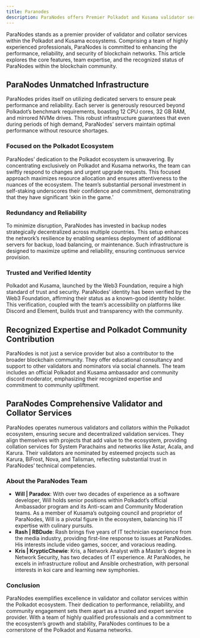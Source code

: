 ```yaml
---
title: Paranodes
description: ParaNodes offers Premier Polkadot and Kusama validator services, ensuring performance, reliability, and community engagement with dedicated servers and expert team.
---
```


ParaNodes stands as a premier provider of validator and collator services within the Polkadot and Kusama ecosystems. Comprising a team of highly experienced professionals, ParaNodes is committed to enhancing the performance, reliability, and security of blockchain networks. This article explores the core features, team expertise, and the recognized status of ParaNodes within the blockchain community.

## ParaNodes Unmatched Infrastructure
ParaNodes prides itself on utilizing dedicated servers to ensure peak performance and reliability. Each server is generously resourced beyond Polkadot’s benchmark requirements, boasting 12 CPU cores, 32 GB RAM, and mirrored NVMe drives. This robust infrastructure guarantees that even during periods of high demand, ParaNodes’ servers maintain optimal performance without resource shortages.

### Focused on the Polkadot Ecosystem
ParaNodes’ dedication to the Polkadot ecosystem is unwavering. By concentrating exclusively on Polkadot and Kusama networks, the team can swiftly respond to changes and urgent upgrade requests. This focused approach maximizes resource allocation and ensures attentiveness to the nuances of the ecosystem. The team’s substantial personal investment in self-staking underscores their confidence and commitment, demonstrating that they have significant ‘skin in the game.’

### Redundancy and Reliability
To minimize disruption, ParaNodes has invested in backup nodes strategically decentralized across multiple countries. This setup enhances the network’s resilience by enabling seamless deployment of additional servers for backup, load balancing, or maintenance. Such infrastructure is designed to maximize uptime and reliability, ensuring continuous service provision.

### Trusted and Verified Identity
Polkadot and Kusama, launched by the Web3 Foundation, require a high standard of trust and security. ParaNodes’ identity has been verified by the Web3 Foundation, affirming their status as a known-good identity holder. This verification, coupled with the team’s accessibility on platforms like Discord and Element, builds trust and transparency with the community.

## Recognized Expertise and Polkadot Community Contribution
ParaNodes is not just a service provider but also a contributor to the broader blockchain community. They offer educational consultancy and support to other validators and nominators via social channels. The team includes an official Polkadot and Kusama ambassador and community discord moderator, emphasizing their recognized expertise and commitment to community upliftment.

## ParaNodes Comprehensive Validator and Collator Services
ParaNodes operates numerous validators and collators within the Polkadot ecosystem, ensuring secure and decentralized validation services. They align themselves with projects that add value to the ecosystem, providing collation services for System Parachains and networks like Astar, Acala, and Karura. Their validators are nominated by esteemed projects such as Karura, BiFrost, Nova, and Talisman, reflecting substantial trust in ParaNodes’ technical competencies.

### About the ParaNodes Team
- **Will | Paradox**: With over two decades of experience as a software developer, Will holds senior positions within Polkadot’s official Ambassador program and its Anti-scam and Community Moderation teams. As a member of Kusama’s outgoing council and proprietor of ParaNodes, Will is a pivotal figure in the ecosystem, balancing his IT expertise with culinary pursuits.
- **Rash | RBDude**: Rash brings five years of IT technician experience from the media industry, providing first-line response to issues at ParaNodes. His interests include video games, soccer, and voracious reading.
- **Kris | KrypticChewie**: Kris, a Network Analyst with a Master’s degree in Network Security, has two decades of IT experience. At ParaNodes, he excels in infrastructure rollout and Ansible orchestration, with personal interests in koi care and learning new symphonies.

### Conclusion
ParaNodes exemplifies excellence in validator and collator services within the Polkadot ecosystem. Their dedication to performance, reliability, and community engagement sets them apart as a trusted and expert service provider. With a team of highly qualified professionals and a commitment to the ecosystem’s growth and stability, ParaNodes continues to be a cornerstone of the Polkadot and Kusama networks.
